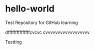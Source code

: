 # hello-world
Test Repository for GitHub learning

dfffffffffffffffcvcvc
cvvvvvvvvvvvvvvvvvv


Testting
